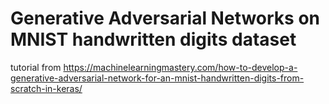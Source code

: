 # Generative Adversarial Networks on MNIST handwritten digits dataset
tutorial from https://machinelearningmastery.com/how-to-develop-a-generative-adversarial-network-for-an-mnist-handwritten-digits-from-scratch-in-keras/